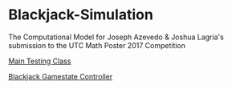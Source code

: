 # Blackjack-Simulation
The Computational Model for Joseph Azevedo &amp; Joshua Lagria's submission to the UTC Math Poster 2017 Competition

[Main Testing Class](src/ehs/mat/TestHarness.java)

[Blackjack Gamestate Controller](src/ehs/mat/BlackjackGame.java)
